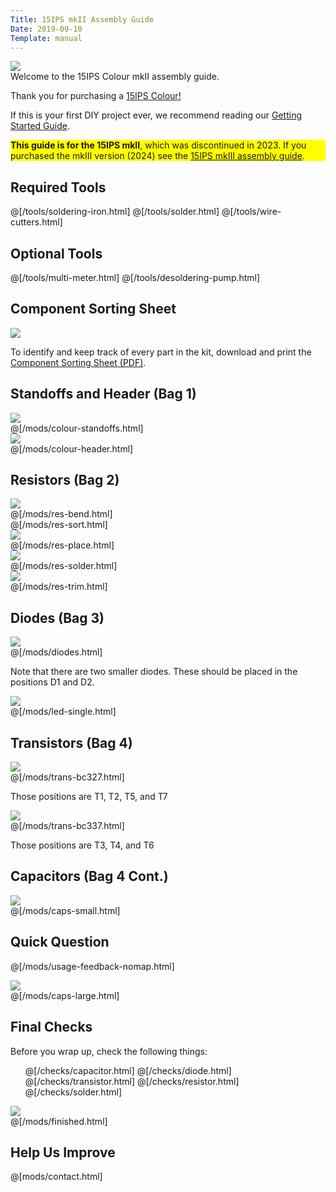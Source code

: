 ```yaml
---
Title: 15IPS mkII Assembly Guide
Date: 2019-09-10
Template: manual
---
```


<div>
  <div class="step-image">
    <a href="https://www.diyrecordingequipment.com/products/15ips-colour">
             <img src="%base_url%/assets/15ips/15ips-mkii-medium.jpg">    	
    </a>
  </div>
  <div class="step-header">Welcome to the 15IPS Colour mkII assembly guide.</div>
  <div class="step-description">
      <p>Thank you for purchasing a <a href="https://www.diyrecordingequipment.com/products/15ips-colour">15IPS Colour!</a></p>
      <p>If this is your first DIY project ever, we recommend reading our <a href="http://www.diyrecordingequipment.com/pages/getting-started">Getting Started Guide</a>.</p>
      <p style="background-color:yellow;"><strong>This guide is for the 15IPS mkII</strong>, which was discontinued in 2023. If you purchased the mkIII version (2024) see the <a href="https://manuals.diy.re/15ips-mkiii">15IPS mkIII assembly guide</a>.</p>
  </div>
</div>

<h2>Required Tools</h2>

@[/tools/soldering-iron.html]
@[/tools/solder.html]
@[/tools/wire-cutters.html]

<h2>Optional Tools</h2>

@[/tools/multi-meter.html]
@[/tools/desoldering-pump.html]

<h2>Component Sorting Sheet</h2>
<div class="manual-step">
    <div class="step-image">
    <a href="%base_url%/assets/15ips/15ips-mkii-sorting-1.1.pdf" target="_blank">
    <img src="%base_url%/assets/pdf-download.png" />
    </a>
    </div>
    <div class="step-description">
        <p>To identify and keep track of every part in the kit, download and print the <a href="%base_url%/assets/15ips/15ips-mkii-sorting-1.1.pdf" target="_blank">Component Sorting Sheet (PDF)</a>.</p>
    </div>
</div>

<div id="assembly-guide-content">

<h2>Standoffs and Header (Bag 1)</h2>

<div class="manual-step">
    <div class="step-image">
    <a href="%base_url%/assets/15ips/colour-standoffs.jpg" target="_blank">
    <img src="%base_url%/assets/15ips/colour-standoffs-600.jpg" />
    </a>
    </div>
    @[/mods/colour-standoffs.html]
</div>

<div class="manual-step">
    <div class="step-image">
    <a href="%base_url%/assets/15ips/colour-header.jpg" target="_blank">
    <img src="%base_url%/assets/15ips/colour-header-600.jpg" />
    </a>
    </div>
    @[/mods/colour-header.html]
</div>

<h2>Resistors (Bag 2)</h2>

<div class="manual-step">
    <div class="step-image">
    <a href="%base_url%/assets/15ips/res-bend.jpg" target="_blank">
    <img src="%base_url%/assets/15ips/res-bend-600.jpg" />
    </a>
    </div>
    @[/mods/res-bend.html]
</div>

<div class="manual-step">
    @[/mods/res-sort.html]
</div>

<div class="manual-step">
    <div class="step-image">
    <a href="%base_url%/assets/15ips/res-place.jpg" target="_blank">
    <img src="%base_url%/assets/15ips/res-place-600.jpg" />
    </a>
    </div>
    @[/mods/res-place.html]
</div>

<div class="manual-step">
    <div class="step-image">
    <a href="%base_url%/assets/15ips/res-solder.jpg" target="_blank">
    <img src="%base_url%/assets/15ips/res-solder-600.jpg" />
    </a>
    </div>
    @[/mods/res-solder.html]
</div>

<div class="manual-step">
    <div class="step-image">
    <a href="%base_url%/assets/15ips/res-trim.jpg" target="_blank">
    <img src="%base_url%/assets/15ips/res-trim-600.jpg" />
    </a>
    </div>
    @[/mods/res-trim.html]
</div>

<h2>Diodes (Bag 3)</h2>

<div class="manual-step">
    <div class="step-image">
    <a href="%base_url%/assets/15ips/diodes.jpg" target="_blank">    
    <img src="%base_url%/assets/15ips/diodes-600.jpg" />
    </a>
    </div>
    @[/mods/diodes.html]
    <p>Note that there are two smaller diodes. These should be placed in the positions D1 and D2.</p>
</div>

<div class="manual-step">
    <div class="step-image">
    <a href="%base_url%/assets/15ips/led.jpg" target="_blank">    
    <img src="%base_url%/assets/15ips/led-600.jpg" />
    </a>
    </div>
    @[/mods/led-single.html]
</div>

<h2>Transistors (Bag 4)</h2>

<div class="manual-step">
    <div class="step-image">
    <a href="%base_url%/assets/15ips/trans-bc327.jpg" target="_blank">
    <img src="%base_url%/assets/15ips/trans-bc327-600.jpg" />
    </a>    
    </div>
    @[/mods/trans-bc327.html]
    <p>Those positions are T1, T2, T5, and T7</p>
</div>

<div class="manual-step">
    <div class="step-image">
    <a href="%base_url%/assets/15ips/trans-bc337.jpg" target="_blank">
    <img src="%base_url%/assets/15ips/trans-bc337-600.jpg" />
    </a>
    </div>
    @[/mods/trans-bc337.html]
    <p>Those positions are T3, T4, and T6</p>
</div>

<h2>Capacitors (Bag 4 Cont.)</h2>

<div class="manual-step">
    <div class="step-image">
    <a href="%base_url%/assets/15ips/caps-small.jpg" target="_blank">    
    <img src="%base_url%/assets/15ips/caps-small-600.jpg" />
    </a>
    </div>
    @[/mods/caps-small.html]
</div>

<h2>Quick Question</h2>
    <form action="https://formsubmit.co/hi2zl04q@robot.zapier.com" method="POST" target="_blank" id="form-usage">
    <input type="hidden" name="_replyto">
    <input type="hidden" name="_subject" value="%meta.title%">
        @[/mods/usage-feedback-nomap.html]
    </form>

<div class="manual-step">
    <div class="step-image">
    <a href="%base_url%/assets/15ips/caps-large.jpg" target="_blank">
    <img src="%base_url%/assets/15ips/caps-large-600.jpg" />
    </a>
    </div>
    @[/mods/caps-large.html]
</div>


<h2>Final Checks</h2>
<div class="manual-step">
<p>Before you wrap up, check the following things:</p>
<ul class="manual-checks">
    @[/checks/capacitor.html]  
    @[/checks/diode.html] 
    @[/checks/transistor.html]
    @[/checks/resistor.html] 
    @[/checks/solder.html]
</ul>
</div>


<div class="manual-step">
    <div class="step-image">
        <a href="%base_url%/assets/15ips/finished.jpg" target="_blank">
        <img src="%base_url%/assets/15ips/finished-600.jpg" />
        </a>
    </div>
    @[/mods/finished.html]
</div>
</div>

<div class="manual-step">
<h2>Help Us Improve</h2>
    <form action="https://formsubmit.co/support@diyrecordingequipment.com" method="POST" id="form-contact">
      <input type="hidden" name="_subject" value="%meta.title% Feedback">
    @[mods/contact.html]   
    </form>
</div>